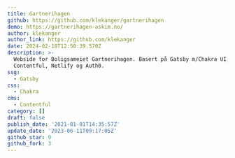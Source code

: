 ```yaml
---
title: Gartnerihagen
github: https://github.com/klekanger/gartnerihagen
demo: https://gartnerihagen-askim.no/
author: klekanger
author_link: https://github.com/klekanger
date: 2024-02-18T12:50:39.570Z
description: >-
  Webside for Boligsameiet Gartnerihagen. Basert på Gatsby m/Chakra UI,
  Contentful, Netlify og Auth0.
ssg:
  - Gatsby
css:
  - Chakra
cms:
  - Contentful
category: []
draft: false
publish_date: '2021-01-01T14:35:57Z'
update_date: '2023-06-11T09:17:05Z'
github_star: 9
github_fork: 3
---
```

